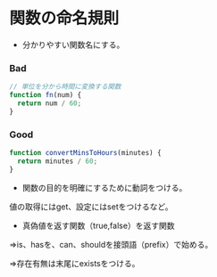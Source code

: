 # 関数の命名規則
* 分かりやすい関数名にする。
### Bad

```js
// 単位を分から時間に変換する関数
function fn(num) {
  return num / 60;
}
```

### Good

```js
function convertMinsToHours(minutes) {
  return minutes / 60;
}
```

* 関数の目的を明確にするために動詞をつける。

値の取得にはget、設定にはsetをつけるなど。

* 真偽値を返す関数（true,false）を返す関数

⇒is、hasを、can、shouldを接頭語（prefix）で始める。

⇒存在有無は末尾にexistsをつける。
